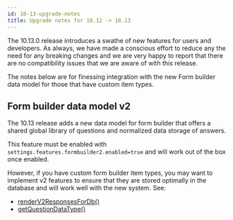 ```yaml
---
id: 10-13-upgrade-notes
title: Upgrade notes for 10.12 -> 10.13
---
```


The 10.13.0 release introduces a swathe of new features for users and developers. As always, we have made a conscious effort to reduce any the need for any breaking changes and we are very happy to report that there are no compatibility issues that we are aware of with this release.

The notes below are for finessing integration with the new Form builder data model for those that have custom item types.


## Form builder data model v2

The 10.13 release adds a new data model for form builder that offers a shared global library of questions and normalized data storage of answers. 

This feature must be enabled with `settings.features.formbuilder2.enabled=true` and will work out of the box once enabled.

However, if you have custom form builder item types, you may want to implement v2 features to ensure that they are stored optimally in the database and will work well with the new system. See:

* [renderV2ResponsesForDb()](//devguides/formbuilder/itemtypes.html#renderv2responsesfordb)
* [getQuestionDataType()](//devguides/formbuilder/itemtypes.html#getquestiondatatype)